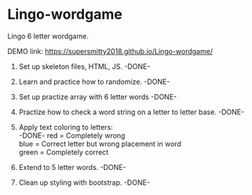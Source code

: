 # Lingo-wordgame
Lingo 6 letter wordgame.

DEMO link: https://supersmitty2018.github.io/Lingo-wordgame/

1. Set up skeleton files, HTML, JS. -DONE-

2. Learn and practice how to randomize. -DONE-

3. Set up practize array with 6 letter words -DONE-

4. Practize how to check a word string on a letter to letter base. -DONE-

5. Apply text coloring to letters: <br> -DONE-
red = Completely wrong <br>
blue = Correct letter but wrong placement in word<br>
green = Completely correct<br>

6. Extend to 5 letter words. -DONE-

7. Clean up styling with bootstrap. -DONE-
